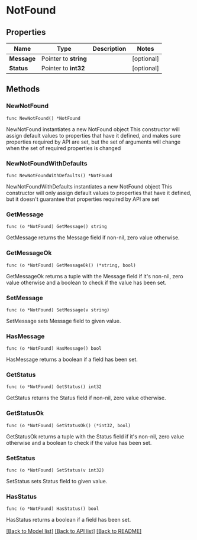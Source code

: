 # NotFound

## Properties

Name | Type | Description | Notes
------------ | ------------- | ------------- | -------------
**Message** | Pointer to **string** |  | [optional] 
**Status** | Pointer to **int32** |  | [optional] 

## Methods

### NewNotFound

`func NewNotFound() *NotFound`

NewNotFound instantiates a new NotFound object
This constructor will assign default values to properties that have it defined,
and makes sure properties required by API are set, but the set of arguments
will change when the set of required properties is changed

### NewNotFoundWithDefaults

`func NewNotFoundWithDefaults() *NotFound`

NewNotFoundWithDefaults instantiates a new NotFound object
This constructor will only assign default values to properties that have it defined,
but it doesn't guarantee that properties required by API are set

### GetMessage

`func (o *NotFound) GetMessage() string`

GetMessage returns the Message field if non-nil, zero value otherwise.

### GetMessageOk

`func (o *NotFound) GetMessageOk() (*string, bool)`

GetMessageOk returns a tuple with the Message field if it's non-nil, zero value otherwise
and a boolean to check if the value has been set.

### SetMessage

`func (o *NotFound) SetMessage(v string)`

SetMessage sets Message field to given value.

### HasMessage

`func (o *NotFound) HasMessage() bool`

HasMessage returns a boolean if a field has been set.

### GetStatus

`func (o *NotFound) GetStatus() int32`

GetStatus returns the Status field if non-nil, zero value otherwise.

### GetStatusOk

`func (o *NotFound) GetStatusOk() (*int32, bool)`

GetStatusOk returns a tuple with the Status field if it's non-nil, zero value otherwise
and a boolean to check if the value has been set.

### SetStatus

`func (o *NotFound) SetStatus(v int32)`

SetStatus sets Status field to given value.

### HasStatus

`func (o *NotFound) HasStatus() bool`

HasStatus returns a boolean if a field has been set.


[[Back to Model list]](../README.md#documentation-for-models) [[Back to API list]](../README.md#documentation-for-api-endpoints) [[Back to README]](../README.md)


